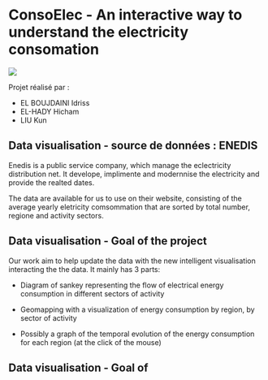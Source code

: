 # ConsoElec  - An interactive way to understand the electricity consomation
![](https://static0.quelleenergie.net/images/faq/compteur-electrique-187.jpg?1424451395)

Projet réalisé par : 
- EL BOUJDAINI Idriss 
- EL-HADY Hicham 
- LIU Kun  

## Data visualisation - source de données : ENEDIS

Enedis is a public service company, which manage the eclectricity distribution net. It develope, implimente and modernnise the electricity and provide the realted dates.

The data are available for us to use on their website, consisting of the average yearly eletricity comsommation that are sorted by total number, regione and activity sectors. 

## Data visualisation - Goal of the project
Our work aim to help update the data with the new intelligent visualisation interacting the the data. It mainly has 3 parts: 

- Diagram of sankey representing the flow of electrical energy consumption in different sectors of activity

- Geomapping with a visualization of energy consumption by region, by sector of activity

- Possibly a graph of the temporal evolution of the energy consumption for each region (at the click of the mouse)

## Data visualisation - Goal of




